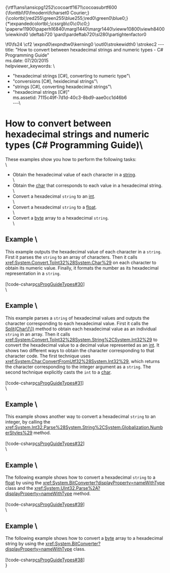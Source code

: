 {\rtf1\ansi\ansicpg1252\cocoartf1671\cocoasubrtf600
{\fonttbl\f0\fmodern\fcharset0 Courier;}
{\colortbl;\red255\green255\blue255;\red0\green0\blue0;}
{\*\expandedcolortbl;;\cssrgb\c0\c0\c0;}
\paperw11900\paperh16840\margl1440\margr1440\vieww10800\viewh8400\viewkind0
\deftab720
\pard\pardeftab720\sl280\partightenfactor0

\f0\fs24 \cf2 \expnd0\expndtw0\kerning0
\outl0\strokewidth0 \strokec2 ---\
title: "How to convert between hexadecimal strings and numeric types - C# Programming Guide"\
ms.date: 07/20/2015\
helpviewer_keywords: \
  - "hexadecimal strings [C#], converting to numeric type"\
  - "conversions [C#], hexidecimal strings"\
  - "strings [C#], converting hexadecimal strings"\
  - "hexadecimal strings [C#]"\
ms.assetid: 7115c49f-7d1d-40c3-8bd9-aae0cc1d46b6\
---\
# How to convert between hexadecimal strings and numeric types (C# Programming Guide)\
These examples show you how to perform the following tasks:  \
  \
- Obtain the hexadecimal value of each character in a [string](../../language-reference/builtin-types/reference-types.md).  \
  \
- Obtain the [char](../../language-reference/builtin-types/char.md) that corresponds to each value in a hexadecimal string.  \
  \
- Convert a hexadecimal `string` to an [int](../../language-reference/builtin-types/integral-numeric-types.md).  \
  \
- Convert a hexadecimal `string` to a [float](../../language-reference/builtin-types/floating-point-numeric-types.md).  \
  \
- Convert a [byte](../../language-reference/builtin-types/integral-numeric-types.md) array to a hexadecimal `string`.  \
  \
## Example  \
 This example outputs the hexadecimal value of each character in a `string`. First it parses the `string` to an array of characters. Then it calls <xref:System.Convert.ToInt32%28System.Char%29> on each character to obtain its numeric value. Finally, it formats the number as its hexadecimal representation in a `string`.  \
  \
 [!code-csharp[csProgGuideTypes#30](~/samples/snippets/csharp/VS_Snippets_VBCSharp/CsProgGuideTypes/CS/Class1.cs#30)]  \
  \
## Example  \
 This example parses a `string` of hexadecimal values and outputs the character corresponding to each hexadecimal value. First it calls the [Split(Char\\[\\])](xref:System.String.Split(System.Char[])) method to obtain each hexadecimal value as an individual `string` in an array. Then it calls <xref:System.Convert.ToInt32%28System.String%2CSystem.Int32%29> to convert the hexadecimal value to a decimal value represented as an [int](../../language-reference/builtin-types/integral-numeric-types.md). It shows two different ways to obtain the character corresponding to that character code. The first technique uses <xref:System.Char.ConvertFromUtf32%28System.Int32%29>, which returns the character corresponding to the integer argument as a `string`. The second technique explicitly casts the `int` to a [char](../../language-reference/builtin-types/char.md).  \
  \
 [!code-csharp[csProgGuideTypes#31](~/samples/snippets/csharp/VS_Snippets_VBCSharp/CsProgGuideTypes/CS/Class1.cs#31)]  \
  \
## Example  \
 This example shows another way to convert a hexadecimal `string` to an integer, by calling the <xref:System.Int32.Parse%28System.String%2CSystem.Globalization.NumberStyles%29> method.  \
  \
 [!code-csharp[csProgGuideTypes#32](~/samples/snippets/csharp/VS_Snippets_VBCSharp/CsProgGuideTypes/CS/Class1.cs#32)]  \
  \
## Example  \
 The following example shows how to convert a hexadecimal `string` to a [float](../../language-reference/builtin-types/floating-point-numeric-types.md) by using the <xref:System.BitConverter?displayProperty=nameWithType> class and the <xref:System.UInt32.Parse%2A?displayProperty=nameWithType> method.  \
  \
 [!code-csharp[csProgGuideTypes#39](~/samples/snippets/csharp/VS_Snippets_VBCSharp/CsProgGuideTypes/CS/Class1.cs#39)]  \
  \
## Example  \
 The following example shows how to convert a [byte](../../language-reference/builtin-types/integral-numeric-types.md) array to a hexadecimal string by using the <xref:System.BitConverter?displayProperty=nameWithType> class.  \
  \
 [!code-csharp[csProgGuideTypes#38](~/samples/snippets/csharp/VS_Snippets_VBCSharp/CsProgGuideTypes/CS/Class1.cs#38)]  \
}
